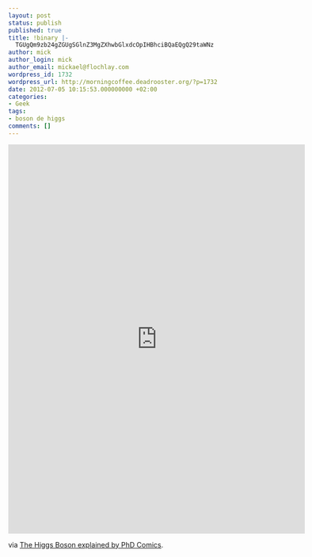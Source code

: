 ```yaml
---
layout: post
status: publish
published: true
title: !binary |-
  TGUgQm9zb24gZGUgSGlnZ3MgZXhwbGlxdcOpIHBhciBQaEQgQ29taWNz
author: mick
author_login: mick
author_email: mickael@flochlay.com
wordpress_id: 1732
wordpress_url: http://morningcoffee.deadrooster.org/?p=1732
date: 2012-07-05 10:15:53.000000000 +02:00
categories:
- Geek
tags:
- boson de higgs
comments: []
---
```

<iframe src="http://player.vimeo.com/video/41038445?color=c8b3df" width="599" height="786" frameborder="0" webkitAllowFullScreen mozallowfullscreen allowFullScreen></iframe>

via <a href="http://flowingdata.com/2012/07/04/higgs-boson-explained-by-phd-comics/">The Higgs Boson explained by PhD Comics</a>.
